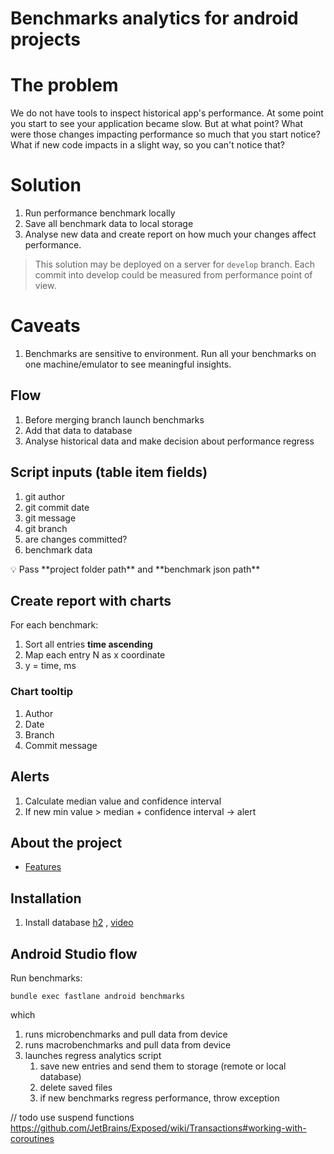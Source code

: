 # Benchmarks analytics for android projects

# The problem

We do not have tools to inspect historical app's performance.
At some point you start to see your application became slow.
But at what point?
What were those changes impacting performance so much that you start notice?
What if new code impacts in a slight way, so you can't notice that?

# Solution

1. Run performance benchmark locally
2. Save all benchmark data to local storage
3. Analyse new data and create report on how much your changes affect performance.

> This solution may be deployed on a server for `develop` branch.
> Each commit into develop could be measured from performance point of view.

# Caveats

1. Benchmarks are sensitive to environment. Run all your benchmarks on one machine/emulator to see meaningful insights.

## Flow

1. Before merging branch launch benchmarks
2. Add that data to database
3. Analyse historical data and make decision about performance regress

## Script inputs (table item fields)

1. git author
2. git commit date
3. git message
4. git branch
5. are changes committed?
6. benchmark data

<aside>
💡 Pass **project folder path** and **benchmark json path**
</aside>

## Create report with charts

For each benchmark:

1. Sort all entries **time ascending**
2. Map each entry N as x coordinate
3. y = time, ms

### Chart tooltip

1. Author
2. Date
3. Branch
4. Commit message

## Alerts

1. Calculate median value and confidence interval
2. If new min value > median + confidence interval → alert

## About the project

- [Features](./wiki/features.md)

## Installation

1. Install database [h2](https://www.h2database.com/html/download.html)
   , [video](https://www.youtube.com/watch?v=6wUQagjtJ4c)

## Android Studio flow

Run benchmarks:

```shell
bundle exec fastlane android benchmarks
```

which

1. runs microbenchmarks and pull data from device
2. runs macrobenchmarks and pull data from device
3. launches regress analytics script
   1. save new entries and send them to storage (remote or local database)
   2. delete saved files
   3. if new benchmarks regress performance, throw exception

// todo use suspend functions https://github.com/JetBrains/Exposed/wiki/Transactions#working-with-coroutines